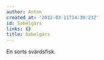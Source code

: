 ```yaml
---
author: Anton
created_at: '2012-03-11T14:30:23Z'
id: Sabelgärs
links: {}
title: Sabelgärs
---
```


En sorts svärdsfisk.
